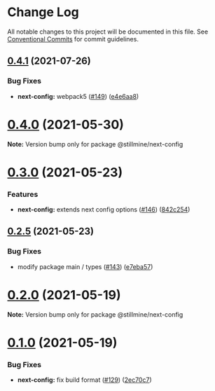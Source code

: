 # Change Log

All notable changes to this project will be documented in this file.
See [Conventional Commits](https://conventionalcommits.org) for commit guidelines.

## [0.4.1](https://github.com/stillmine/packages/compare/v0.4.0...v0.4.1) (2021-07-26)


### Bug Fixes

* **next-config:** webpack5 ([#149](https://github.com/stillmine/packages/issues/149)) ([e4e6aa8](https://github.com/stillmine/packages/commit/e4e6aa880a32aabc63769897976d8f57f75e63fd))





# [0.4.0](https://github.com/stillmine/packages/compare/v0.3.1...v0.4.0) (2021-05-30)

**Note:** Version bump only for package @stillmine/next-config





# [0.3.0](https://github.com/stillmine/packages/compare/v0.2.6...v0.3.0) (2021-05-23)


### Features

* **next-config:** extends next config options ([#146](https://github.com/stillmine/packages/issues/146)) ([842c254](https://github.com/stillmine/packages/commit/842c254f0bb0a0f5c23e32cf2915055e7944405d))





## [0.2.5](https://github.com/stillmine/packages/compare/v0.2.4...v0.2.5) (2021-05-23)


### Bug Fixes

* modify package main / types ([#143](https://github.com/stillmine/packages/issues/143)) ([e7eba57](https://github.com/stillmine/packages/commit/e7eba5714d812425611a15b8f364d57c203ce5d8))





# [0.2.0](https://github.com/stillmine/packages/compare/v0.1.0...v0.2.0) (2021-05-19)

**Note:** Version bump only for package @stillmine/next-config





# [0.1.0](https://github.com/stillmine/packages/compare/v0.0.2...v0.1.0) (2021-05-19)


### Bug Fixes

* **next-config:** fix build format ([#129](https://github.com/stillmine/packages/issues/129)) ([2ec70c7](https://github.com/stillmine/packages/commit/2ec70c770b68b2f8bc1804daddb5282f122158ed))
